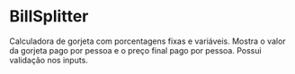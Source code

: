 # BillSplitter
Calculadora de gorjeta com porcentagens fixas e variáveis. Mostra o valor da gorjeta pago por pessoa e o preço final pago por pessoa. Possui validação nos inputs.
